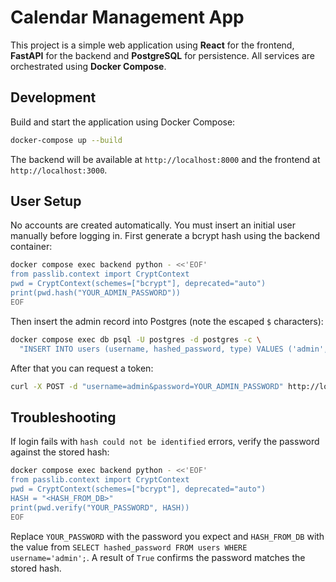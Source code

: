 # Calendar Management App

This project is a simple web application using **React** for the frontend, **FastAPI** for the backend and **PostgreSQL** for persistence. All services are orchestrated using **Docker Compose**.

## Development

Build and start the application using Docker Compose:

```bash
docker-compose up --build
```

The backend will be available at `http://localhost:8000` and the frontend at `http://localhost:3000`.

## User Setup

No accounts are created automatically. You must insert an initial user manually before logging in. First generate a bcrypt hash using the backend container:

```bash
docker compose exec backend python - <<'EOF'
from passlib.context import CryptContext
pwd = CryptContext(schemes=["bcrypt"], deprecated="auto")
print(pwd.hash("YOUR_ADMIN_PASSWORD"))
EOF
```

Then insert the admin record into Postgres (note the escaped `$` characters):

```bash
docker compose exec db psql -U postgres -d postgres -c \
  "INSERT INTO users (username, hashed_password, type) VALUES ('admin', '\$2b\$...YOUR_HASH...', 'admin');"
```

After that you can request a token:

```bash
curl -X POST -d "username=admin&password=YOUR_ADMIN_PASSWORD" http://localhost:8000/token
```

## Troubleshooting

If login fails with `hash could not be identified` errors, verify the password against the stored hash:

```bash
docker compose exec backend python - <<'EOF'
from passlib.context import CryptContext
pwd = CryptContext(schemes=["bcrypt"], deprecated="auto")
HASH = "<HASH_FROM_DB>"
print(pwd.verify("YOUR_PASSWORD", HASH))
EOF
```

Replace `YOUR_PASSWORD` with the password you expect and `HASH_FROM_DB` with the value from `SELECT hashed_password FROM users WHERE username='admin';`. A result of `True` confirms the password matches the stored hash.

